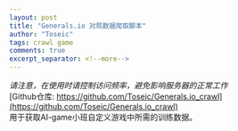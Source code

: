 ```yaml
---
layout: post
title: "Generals.io 对局数据爬取脚本"
author: "Toseic"
tags: crawl game
comments: true
excerpt_separator: <!--more-->
---
```


*请注意，在使用时请控制访问频率，避免影响服务器的正常工作*<!--more--></br>
[Github仓库: https://github.com/Toseic/Generals.io_crawl](https://github.com/Toseic/Generals.io_crawl) </br>
用于获取AI-game小班自定义游戏中所需的训练数据。
